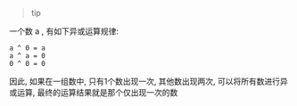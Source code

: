 > tip

一个数 a , 有如下异或运算规律:

```shell
a ^ 0 = a
a ^ a = 0
0 ^ 0 = 0
```

因此, 如果在一组数中, 只有1个数出现一次, 其他数出现两次, 可以将所有数进行异或运算, 最终的运算结果就是那个仅出现一次的数